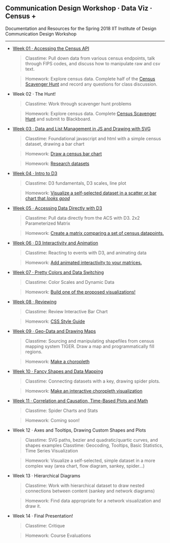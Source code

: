 ## Communication Design Workshop · Data Viz · Census + 

Documentation and Resources for the Spring 2018 IIT Institute of Design Communication Design Workshop

-----

- [Week 01 · Accessing the Census API](week01/readme.md) 	
	> Classtime: Pull down data from various census endpoints, talk through FIPS codes, and discuss how to manipulate raw and csv text.
	
	> Homework: Explore census data. Complete half of the [Census Scavenger Hunt](week01/scavhunt.md) and record any questions for class discussion.

- Week 02 · The Hunt!
	> Classtime: Work through scavenger hunt problems

	> Homework: Explore census data. Complete [Census Scavenger Hunt](week01/scavhunt.md) and submit to Blackboard.

- [Week 03 · Data and List Management in JS and Drawing with SVG](week03/readme.md)
	> Classtime: Foundational javascript and html with a simple census dataset, drawing a bar chart
	
	> Homework: [Draw a census bar chart](week03/homework.md) 
	
	> Homework: [Research datasets](week03/dataset.md)

- [Week 04 · Intro to D3](week04/readme.md)
	> Classtime: D3 fundamentals, D3 scales, line plot 
	
	> Homework: [Visualize a self-selected dataset in a scatter or bar chart that *looks good*](week04/homework.md)

- [Week 05 · Accessing Data Directly with D3](week05/readme.md)
	> Classtime: Pull data directly from the ACS with D3. 2x2 Parameterized Matrix
	
	> Homework: [Create a matrix comparing a set of census datapoints.](week05/homework.md)

- [Week 06 · D3 Interactivity and Animation](week06/readme.md)
	> Classtime: Reacting to events with D3, and animating data
	
	> Homework: [Add animated interactivity to your matrices.](week06/homework.md)

- [Week 07 · Pretty Colors and Data Switching](week07/readme.md)
	> Classtime: Color Scales and Dynamic Data
	
	> Homework: [Build one of the proposed visualizations!](week07/homework.md)

- [Week 08 · Reviewing](week08/readme.md)
	> Classtime: Review Interactive Bar Chart
	
	> Homework: [CSS Style Guide](week08/homework.md)

- [Week 09 · Geo-Data and Drawing Maps](week09/readme.md)
	> Classtime: Sourcing and manipulating shapefiles from census mapping system TIGER. Draw a map and programmatically fill regions. 
	
	> Homework: [Make a choropleth](week09/homework.md)
	
- [Week 10 · Fancy Shapes and Data Mapping](week10/readme.md)
	> Classtime: Connecting datasets with a key, drawing spider plots.
	
	> Homework: [Make an interactive choropleth visualization](week10/homework.md)

- [Week 11 · Correlation and Causation, Time-Based Plots and Math](week11/readme.md)
	> Classtime: Spider Charts and Stats
	
	> Homework: Coming soon!

- Week 12 · Axes and Tooltips, Drawing Custom Shapes and Plots
	> Classtime: SVG paths, bezier and quadratic/quartic curves, and shapes examples
	> Classtime: Geocoding, Tooltips, Basic Statistics, Time Series Visualization

	> Homework: Visualize a self-selected, simple dataset in a more complex way (area chart, flow diagram, sankey, spider...)


- Week 13 · Hierarchical Diagrams
	> Classtime: Work with hierarchical dataset to draw nested connections between content (sankey and network diagrams)
	
	> Homework: Find data appropriate for a network visualization and draw it.

- Week 14 · Final Presentation!
	> Classtime: Critique
	
	> Homework: Course Evaluations
